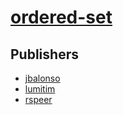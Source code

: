 # [ordered-set](https://pypi.org/project/ordered-set)



## Publishers
- [jbalonso](https://pypi.org/user/jbalonso)
- [lumitim](https://pypi.org/user/lumitim)
- [rspeer](https://pypi.org/user/rspeer)

